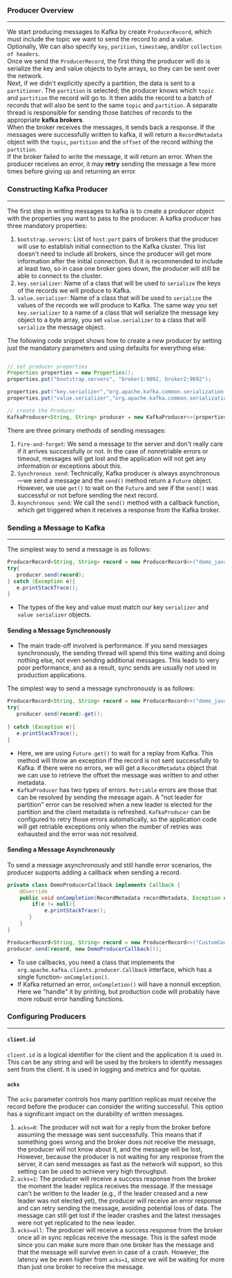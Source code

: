### Producer Overview

___
We start producing messages to Kafka by create `ProducerRecord`,
which must include the topic we want to send the record to and a value.
<br>
Optionally, We can also specify `key`, `parition`, `timestamp`, and/or `collection of headers`.<br>
Once we send the `ProducerRecord`,
the first thing the producer will do is serialize the key and value objects to byte arrays,
so they can be sent over the network.
<br>
Next, if we didn't explicitly specify a partition, the data is sent to a `partitioner`.
The `partition` is selected; the producer knows which `topic` and `partition` the record will go to.
It then adds the record to a batch of records that will also be sent to the same `topic` and `partition`.
A separate thread is responsible for sending those batches of records to the appropriate **kafka brokers**.
<br>
When the broker receives the messages, it sends back a response.
If the messages were successfully written to kafka,
it will return a `RecordMetadata` object with the `topic`,
`partition` and the `offset` of the record withing the `partition`.
<br>
If the broker failed to write the message, it will return an error.
When the producer receives an error,
it may **retry** sending the message a few more times before giving up and returning an error.

### Constructing Kafka Producer

___
The first step in writing messages to kafka is
to create a producer object with the properties you want to pass to the producer.
A kafka producer has three mandatory properties:

1. `bootstrap.servers`: List of `host:port` pairs of brokers that the producer will use to establish initial connection
   to the Kafka cluster.
   This list doesn't need to include all brokers,
   since the producer will get more information after the initial connection.
   But it is recommended to include at least two,
   so in case one broker goes down, the producer will still be able to connect to the cluster.
2. `key.serializer`: Name of a class that will be used to `serialize` the keys of the records we will produce to Kafka.
3. `value.serializer`: Name of a class that will be used to `serialize` the values of the records we will produce to
   Kafka.
   The same way you set `key.serializer` to a name of a class that will serialize the message key object to a byte
   array,
   you set `value.serializer` to a class that will `serialize` the message object.

The following code snippet shows
how to create a new producer by setting just the mandatory parameters and using defaults for everything else:

```java

// set producer properties
Properties properties = new Properties();
properties.put("bootstrap.servers", "broker1:9092, broker2:9092");

properties.put("key.serializer","org.apache.kafka.common.serialization.StringSerializer");
properties.put("value.serializer","org.apache.kafka.common.serialization.StringSerializer");

// create the Producer
KafkaProducer<String, String> producer = new KafkaProducer<>(properties);
```

There are three primary methods of sending messages:

1. `Fire-and-forget`: We send a message to the server and don't really care if it arrives successfully or not.
   In the case of nonretriable errors or timeout, messages will get lost and the application will not get any
   information or exceptions about this.
2. `Synchronous send`: Technically, Kafka producer is always asynchronous—we send a message and the `send()` method
   return a `Future` object.
   However,
   we use `get()` to wait on the `Future` and see if the `send()` was successful or not before sending the next record.
3. `Asynchronous send`: We call the `send()` method with a callback function, which get triggered when it receives a
   response from the Kafka broker.

### Sending a Message to Kafka

___
The simplest way to send a message is as follows:

```java
ProducerRecord<String, String> record = new ProducerRecord<>("demo_java","Or Hasson");
try{
   producer.send(record);
} catch (Exception e){
   e.printStackTrace();
}
```

* The types of the key and value must match our key `serializer` and `value serializer` objects.

#### Sending a Message Synchronously

* The main trade-off involved is performance.
  If you send messages synchronously, the sending thread will spend this
  time waiting and doing nothing else, not even sending additional messages.
  This leads to very poor performance, and as a result, sync sends are usually not used in production applications.

The simplest way to send a message synchronously is as follows:

```java
ProducerRecord<String, String> record = new ProducerRecord<>("demo_java","Or Hasson");
try{
   producer.send(record).get();
   
} catch (Exception e){
   e.printStackTrace();
}
```

* Here, we are using `Future.get()` to wait for a replay from Kafka. This method will throw an exception if the record
  is not sent successfully to Kafka.
  If there were no errors,
  we will get a `RecordMetadata` object that we can use to retrieve the offset the message was written to and other
  metadata.
* `KafkaProducer` has two types of errors. `Retriable` errors are those that can be resolved by sending the message
  again.
  A "not leader for partition"
  error can be resolved when a new leader is elected for the partition and the client metadata is refreshed.
  `KafkaProducer` can be configured to retry those errors automatically,
  so the application code will get retriable exceptions
  only when the number of retries was exhausted and the error was not resolved.

#### Sending a Message Asynchronously

To send a message asynchronously and still handle error scenarios,
the producer supports adding a callback when sending a record.

```java
private class DemoProducerCallback implements Callback {
    @Override
    public void onCompletion(RecordMetadata recordMetadata, Exception e){
        if(e != null){
            e.printStackTrace();
       } 
    }
}

ProducerRecord<String, String> record = new ProducerRecord<>("CustomCountry","Biomedical Materials", "Israel");
producer.send(record, new DemoProducerCallback());
```

* To use callbacks, you need a class that implements the `org.apache.kafka.clients.producer.Callback` interface, which
  has a single function- `onCompletion()`.
* If Kafka returned an error, `onCompletion()` will have a nonnull exception. Here we "handle" it by printing, but
  production code will probably have more robust error handling functions.

### Configuring Producers

___

#### `client.id`

`client.id` is a logical identifier for the client and the application it is used in. This can be any string and will be
used by the brokers to identify messages sent from the client.
It is used in logging and metrics and for quotas.

#### `acks`

The `acks` parameter controls hos many partition replicas must receive the record
before the producer can consider the writing successful.
This option has a significant impact on the durability of written messages.

1. `acks=0`: The producer will not wait for a reply from the broker before assuming the message was sent successfully.
   This means that if something goes wrong and the broker does not receive the message,
   the producer will not know about it, and the message will be lost, However,
   because the producer is not waiting for any response from the server,
   it can send messages as fast as the network will support, so this setting can be used to achieve very high
   throughput.
2. `acks=1`: The producer will receive a success response from the broker the moment the leader replica receives the
   message.
   If the message can't be written to the leader (e.g., if the leader creased and a new leader was not elected yet),
   the producer will receive an error response and can retry sending the message, avoiding potential loss of data.
   The message can still get lost
   if the leader crashes and the latest messages were not yet replicated to the new leader.
3. `acks=all`: The producer will receive a success response from the broker once all in sync replicas receive the
   message.
   This is the safest mode
   since you can make sure more than one broker has the message and that the message will survive even in case of a
   crash.
   However, the latency we be even higher from `acks=1`,
   since we will be waiting for more than just one broker to receive the message.




